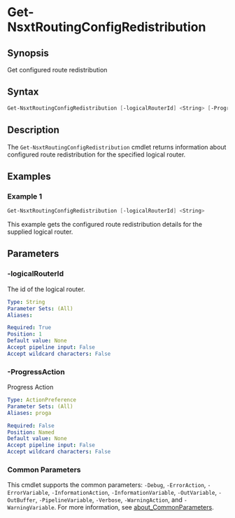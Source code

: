 # Get-NsxtRoutingConfigRedistribution

## Synopsis

Get configured route redistribution

## Syntax

```powershell
Get-NsxtRoutingConfigRedistribution [-logicalRouterId] <String> [-ProgressAction <ActionPreference>] [<CommonParameters>]
```

## Description

The `Get-NsxtRoutingConfigRedistribution` cmdlet returns information about configured route redistribution for the
specified logical router.

## Examples

### Example 1

```powershell
Get-NsxtRoutingConfigRedistribution [-logicalRouterId] <String>
```

This example gets the configured route redistribution details for the supplied logical router.

## Parameters

### -logicalRouterId

The id of the logical router.

```yaml
Type: String
Parameter Sets: (All)
Aliases:

Required: True
Position: 1
Default value: None
Accept pipeline input: False
Accept wildcard characters: False
```

### -ProgressAction

Progress Action

```yaml
Type: ActionPreference
Parameter Sets: (All)
Aliases: proga

Required: False
Position: Named
Default value: None
Accept pipeline input: False
Accept wildcard characters: False
```

### Common Parameters

This cmdlet supports the common parameters: `-Debug`, `-ErrorAction`, `-ErrorVariable`, `-InformationAction`, `-InformationVariable`, `-OutVariable`, `-OutBuffer`, `-PipelineVariable`, `-Verbose`, `-WarningAction`, and `-WarningVariable`. For more information, see [about_CommonParameters](http://go.microsoft.com/fwlink/?LinkID=113216).

